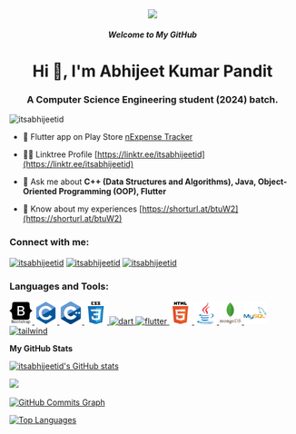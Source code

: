 <p align="center">
  <img align="center" src="https://i.ibb.co/FnzDJZY/computalk.gif">
  <h5 align="center">Welcome to My GitHub</h5>
</p>

<h1 align="center">Hi 👋, I'm Abhijeet Kumar Pandit</h1>
<h3 align="center">A Computer Science Engineering student (2024) batch.</h3>

<p align="left"> <img src="https://komarev.com/ghpvc/?username=itsabhijeetid&label=Profile%20views&color=0e75b6&style=flat" alt="itsabhijeetid" /> </p>

- 🚀 Flutter app on Play Store [nExpense Tracker](https://play.google.com/store/apps/details?id=com.akprc.expensetracker&pli=1)

- 👨‍💻 Linktree Profile [https://linktr.ee/itsabhijeetid](https://linktr.ee/itsabhijeetid)

- 💬 Ask me about **C++ (Data Structures and Algorithms), Java, Object-Oriented Programming (OOP), Flutter**

- 📄 Know about my experiences [https://shorturl.at/btuW2](https://shorturl.at/btuW2)

<h3 align="left">Connect with me:</h3>
<p align="left">
<a href="https://linkedin.com/in/itsabhijeetid" target="blank"><img align="center" src="https://raw.githubusercontent.com/rahuldkjain/github-profile-readme-generator/master/src/images/icons/Social/linked-in-alt.svg" alt="itsabhijeetid" height="30" width="40" /></a>
<a href="https://instagram.com/itsabhijeetid" target="blank"><img align="center" src="https://raw.githubusercontent.com/rahuldkjain/github-profile-readme-generator/master/src/images/icons/Social/instagram.svg" alt="itsabhijeetid" height="30" width="40" /></a>
<a href="https://auth.geeksforgeeks.org/user/itsabhijeetid" target="blank"><img align="center" src="https://raw.githubusercontent.com/rahuldkjain/github-profile-readme-generator/master/src/images/icons/Social/geeks-for-geeks.svg" alt="itsabhijeetid" height="30" width="40" /></a>
</p>

<h3 align="left">Languages and Tools:</h3>
<p align="left"> <a href="https://getbootstrap.com" target="_blank" rel="noreferrer"> <img src="https://raw.githubusercontent.com/devicons/devicon/master/icons/bootstrap/bootstrap-plain-wordmark.svg" alt="bootstrap" width="40" height="40"/> </a> <a href="https://www.cprogramming.com/" target="_blank" rel="noreferrer"> <img src="https://raw.githubusercontent.com/devicons/devicon/master/icons/c/c-original.svg" alt="c" width="40" height="40"/> </a> <a href="https://www.w3schools.com/cpp/" target="_blank" rel="noreferrer"> <img src="https://raw.githubusercontent.com/devicons/devicon/master/icons/cplusplus/cplusplus-original.svg" alt="cplusplus" width="40" height="40"/> </a> <a href="https://www.w3schools.com/css/" target="_blank" rel="noreferrer"> <img src="https://raw.githubusercontent.com/devicons/devicon/master/icons/css3/css3-original-wordmark.svg" alt="css3" width="40" height="40"/> </a> <a href="https://dart.dev" target="_blank" rel="noreferrer"> <img src="https://www.vectorlogo.zone/logos/dartlang/dartlang-icon.svg" alt="dart" width="40" height="40"/> </a> <a href="https://flutter.dev" target="_blank" rel="noreferrer"> <img src="https://www.vectorlogo.zone/logos/flutterio/flutterio-icon.svg" alt="flutter" width="40" height="40"/> </a> <a href="https://www.w3.org/html/" target="_blank" rel="noreferrer"> <img src="https://raw.githubusercontent.com/devicons/devicon/master/icons/html5/html5-original-wordmark.svg" alt="html5" width="40" height="40"/> </a> <a href="https://www.java.com" target="_blank" rel="noreferrer"> <img src="https://raw.githubusercontent.com/devicons/devicon/master/icons/java/java-original.svg" alt="java" width="40" height="40"/> </a> <a href="https://www.mongodb.com/" target="_blank" rel="noreferrer"> <img src="https://raw.githubusercontent.com/devicons/devicon/master/icons/mongodb/mongodb-original-wordmark.svg" alt="mongodb" width="40" height="40"/> </a> <a href="https://www.mysql.com/" target="_blank" rel="noreferrer"> <img src="https://raw.githubusercontent.com/devicons/devicon/master/icons/mysql/mysql-original-wordmark.svg" alt="mysql" width="40" height="40"/> </a> <a href="https://tailwindcss.com/" target="_blank" rel="noreferrer"> <img src="https://www.vectorlogo.zone/logos/tailwindcss/tailwindcss-icon.svg" alt="tailwind" width="40" height="40"/> </a> </p>

<b>My GitHub Stats</b>

<a href="http://www.github.com/itsabhijeetid"><img src="https://github-readme-stats.vercel.app/api?username=itsabhijeetid&show_icons=true&hide=&count_private=true&title_color=22c55e&text_color=ffffff&icon_color=0891b2&bg_color=1c1917&hide_border=true&show_icons=true" alt="itsabhijeetid's GitHub stats" /></a>

<a href="http://www.github.com/itsabhijeetid"><img src="https://github-readme-streak-stats.herokuapp.com/?user=itsabhijeetid&stroke=ffffff&background=1c1917&ring=22c55e&fire=22c55e&currStreakNum=ffffff&currStreakLabel=22c55e&sideNums=ffffff&sideLabels=ffffff&dates=ffffff&hide_border=true" /></a>

<a href="http://www.github.com/itsabhijeetid"><img src="https://github-readme-activity-graph.cyclic.app/graph?username=itsabhijeetid&bg_color=1c1917&color=ffffff&line=0891b2&point=ffffff&area_color=1c1917&area=true&hide_border=true&custom_title=GitHub%20Commits%20Graph" alt="GitHub Commits Graph" /></a>

<a href="https://github.com/itsabhijeetid" align="left"><img src="https://github-readme-stats.vercel.app/api/top-langs/?username=itsabhijeetid&langs_count=3&title_color=22c55e&text_color=ffffff&icon_color=0891b2&bg_color=1c1917&hide_border=true&locale=en&custom_title=Top%20%Languages" alt="Top Languages" /></a>
